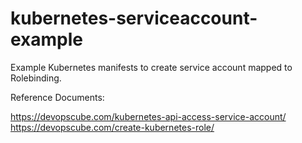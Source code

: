 # kubernetes-serviceaccount-example

Example Kubernetes manifests to create service account mapped to Rolebinding.

Reference Documents:

https://devopscube.com/kubernetes-api-access-service-account/
https://devopscube.com/create-kubernetes-role/


